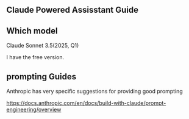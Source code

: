 ## Claude Powered Assisstant Guide

## Which model
Claude Sonnet 3.5(2025, Q1)

I have the free version.

## prompting Guides
Anthropic has very specific suggestions for providing good prompting
 
https://docs.anthropic.com/en/docs/build-with-claude/prompt-engineering/overview